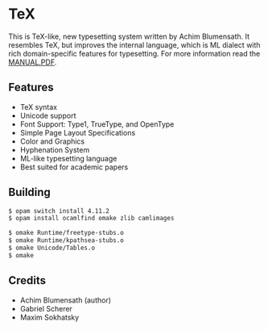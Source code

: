 # TeX

This is TeX-like, new typesetting system written by Achim Blumensath. It resembles TeX,
but improves the internal language, which is ML dialect with rich domain-specific
features for typesetting. For more information read the [MANUAL.PDF](https://github.com/5HT/ant/blob/master/manual.pdf).

## Features

* TeX syntax
* Unicode support
* Font Support: Type1, TrueType, and OpenType
* Simple Page Layout Specifications
* Color and Graphics
* Hyphenation System
* ML-like typesetting language
* Best suited for academic papers

## Building

```sh
$ opam switch install 4.11.2
$ opam install ocamlfind omake zlib camlimages
```

```sh
$ omake Runtime/freetype-stubs.o
$ omake Runtime/kpathsea-stubs.o
$ omake Unicode/Tables.o
$ omake
```

## Credits

* Achim Blumensath (author)
* Gabriel Scherer
* Maxim Sokhatsky
